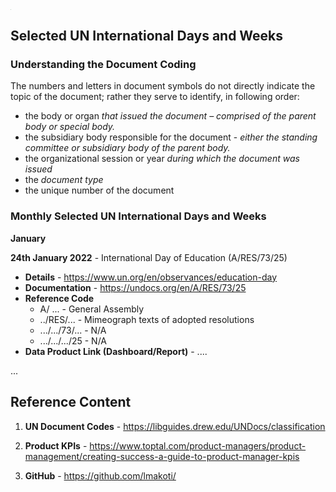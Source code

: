 <img src="https://upload.wikimedia.org/wikipedia/commons/thumb/e/e9/Logo_of_the_United_Nations_%28B%26W%29.svg/2411px-Logo_of_the_United_Nations_%28B%26W%29.svg.png" style="zoom:5%;" />



## Selected UN International Days and Weeks

### Understanding the Document Coding

The numbers and letters in document symbols do not directly indicate the  topic of the document; rather they serve to identify, in following  order:

- the body or organ *that issued the document – comprised of the parent body or special body.*
- the subsidiary body responsible for the document - *either the standing committee or subsidiary body of the parent body.*
- the organizational session or year *during which the document was issued*
- the *document type*
- the unique number of the document



### Monthly Selected UN International Days and Weeks

**January**

**24th January 2022** - International Day of Education (A/RES/73/25)

- **Details** - https://www.un.org/en/observances/education-day
- **Documentation** - https://undocs.org/en/A/RES/73/25
- **Reference Code** 
  - A/ ... - General Assembly
  - ../RES/... - Mimeograph texts of adopted resolutions
  - .../.../73/... - N/A
  - .../.../.../25 - N/A
- **Data Product Link (Dashboard/Report)** - ....

...

## Reference Content

1. **UN Document Codes** - https://libguides.drew.edu/UNDocs/classification

1. **Product KPIs** - https://www.toptal.com/product-managers/product-management/creating-success-a-guide-to-product-manager-kpis

2. **GitHub** - https://github.com/lmakoti/

   